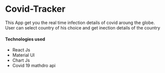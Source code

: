 # Covid-Tracker
This App get you the real time infection details of covid aroung the globe.
User can select country of his choice and get inection details of the country

#### Technologies used
* React Js
* Material UI
* Chart Js
* Covid 19 mathdro api



